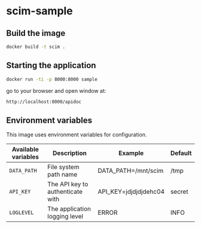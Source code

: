 # scim-sample

## Build the image

```bash
docker build -t scim .
```

## Starting the application

```bash
docker run -ti -p 8000:8000 sample
```

go to your browser and open window at:

```bash
http://localhost:8000/apidoc
```

## Environment variables

This image uses environment variables for configuration.

| Available variables | Description                      | Example               | Default |
| ------------------- | -------------------------------- | --------------------- | ------- |
| `DATA_PATH`         | File system path name            | DATA_PATH=/mnt/scim   | /tmp    |
| `API_KEY`           | The API key to authenticate with | API_KEY=jdjdjdjdehc04 | secret  |
| `LOGLEVEL`          | The application logging level    | ERROR                 | INFO    |
